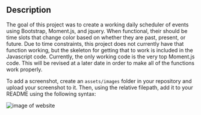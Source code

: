 # <Your-Project-Title>

## Description
 The goal of this project was to create a working daily scheduler of events using Bootstrap, Moment.js, and jquery. When functional, their should be time slots that change color based on whether they are past, present, or future. Due to time constraints, this project does not currently have that function working, but the skeleton for getting that to work is included in the Javascript code.
  Currently, the only working code is the very top Moment.js code. This will be revised at a later date in order to make all of the functions work properly.
 

To add a screenshot, create an `assets/images` folder in your repository and upload your screenshot to it. Then, using the relative filepath, add it to your README using the following syntax:

![image of website](week-5-challenge/assets/screenshot.jpg)
